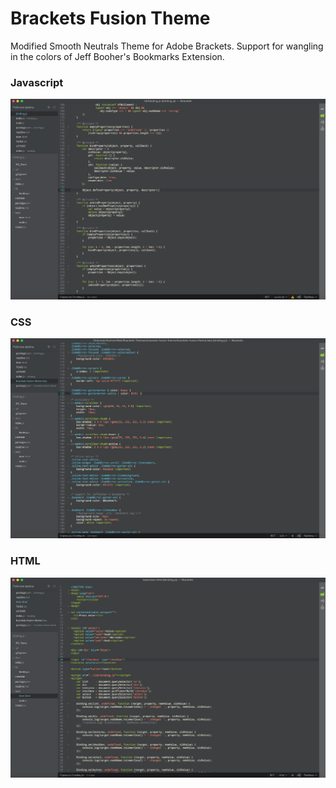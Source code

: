 Brackets Fusion Theme
=====================
Modified Smooth Neutrals Theme for Adobe Brackets. Support for wangling in the colors of Jeff Booher's Bookmarks Extension.

### Javascript
![javascript style screenshot](https://raw.githubusercontent.com/MaxGraey/brackets-fusion-theme/master/screenshots/java-script.png)

### CSS
![css style screenshot](https://raw.githubusercontent.com/MaxGraey/brackets-fusion-theme/master/screenshots/css.png)

### HTML
![html style screenshot](https://raw.githubusercontent.com/MaxGraey/brackets-fusion-theme/master/screenshots/html.png)